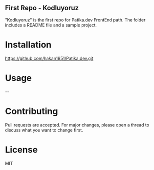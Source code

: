 ## First Repo - Kodluyoruz
"Kodluyoruz" is the first repo for Patika.dev FrontEnd path. The folder includes a README file and a sample project.
# Installation
https://github.com/hakan1951/Patika.dev.git
# Usage
--
# Contributing
Pull requests are accepted. For major changes, please open a thread to discuss what you want to change first.

# License
MIT
